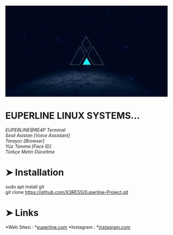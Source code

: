   ![](euperline.jpeg)

# EUPERLINE LINUX SYSTEMS...
  *EUPERLINE@RE4P Terminal* </br>
  *Sesli Asistan [Voice Assistant]* </br>
  *Tarayıcı [Browser]* </br>
  *Yüz Tanıma [Face ID]* </br>
  *Türkçe Metin Düceltme* </br>

# ➤ Installation
  sudo apt install git </br>
  git clone https://github.com/X3RESS/Euperline-Project.git
  
# ➤ Links
  *Web Sitesi : *[euperline.com](euperline.com)
  *Instagram :  *[instagram.com](https://www.instagram.com/euperlineofficial/)
